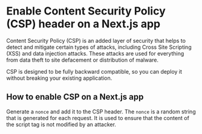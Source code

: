 # Enable Content Security Policy (CSP) header on a Next.js app

Content Security Policy (CSP) is an added layer of security that helps to detect and mitigate certain types of attacks, including Cross Site Scripting (XSS) and data injection attacks. These attacks are used for everything from data theft to site defacement or distribution of malware.

CSP is designed to be fully backward compatible, so you can deploy it without breaking your existing application.

## How to enable CSP on a Next.js app

Generate a `nonce` and add it to the CSP header. The `nonce` is a random string that is generated for each request. It is used to ensure that the content of the script tag is not modified by an attacker.
